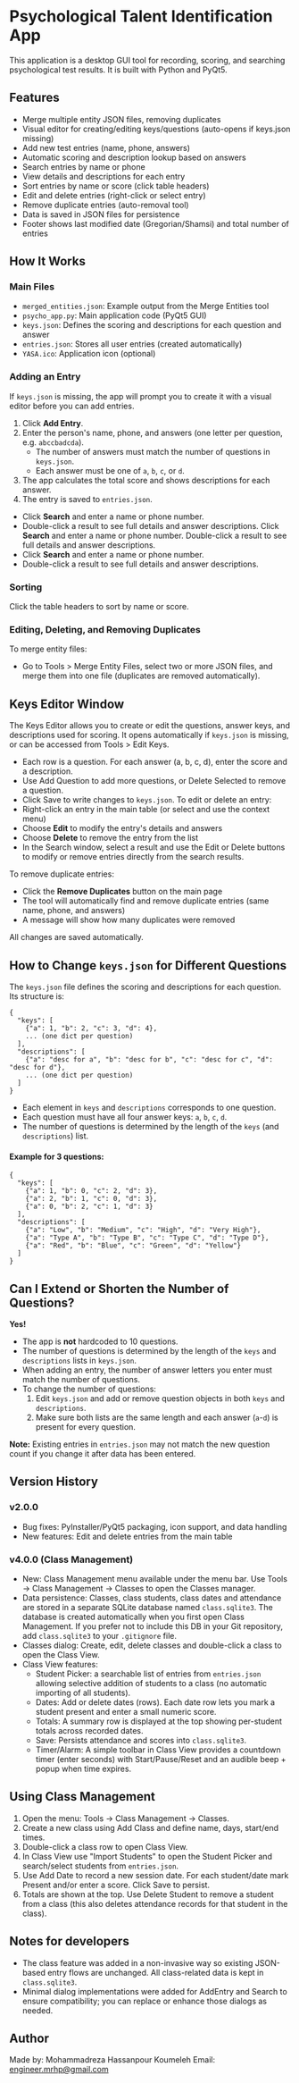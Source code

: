 # Psychological Talent Identification App

This application is a desktop GUI tool for recording, scoring, and searching psychological test results. It is built with Python and PyQt5.

## Features
- Merge multiple entity JSON files, removing duplicates
- Visual editor for creating/editing keys/questions (auto-opens if keys.json missing)
- Add new test entries (name, phone, answers)
- Automatic scoring and description lookup based on answers
- Search entries by name or phone
- View details and descriptions for each entry
- Sort entries by name or score (click table headers)
- Edit and delete entries (right-click or select entry)
- Remove duplicate entries (auto-removal tool)
- Data is saved in JSON files for persistence
- Footer shows last modified date (Gregorian/Shamsi) and total number of entries

## How It Works

### Main Files
- `merged_entities.json`: Example output from the Merge Entities tool
- `psycho_app.py`: Main application code (PyQt5 GUI)
- `keys.json`: Defines the scoring and descriptions for each question and answer
- `entries.json`: Stores all user entries (created automatically)
- `YASA.ico`: Application icon (optional)

### Adding an Entry
If `keys.json` is missing, the app will prompt you to create it with a visual editor before you can add entries.
1. Click **Add Entry**.
2. Enter the person's name, phone, and answers (one letter per question, e.g. `abccbadcda`).
   - The number of answers must match the number of questions in `keys.json`.
   - Each answer must be one of `a`, `b`, `c`, or `d`.
3. The app calculates the total score and shows descriptions for each answer.
4. The entry is saved to `entries.json`.

- Click **Search** and enter a name or phone number.
- Double-click a result to see full details and answer descriptions.
Click **Search** and enter a name or phone number.
Double-click a result to see full details and answer descriptions.
- Click **Search** and enter a name or phone number.
- Double-click a result to see full details and answer descriptions.

### Sorting
Click the table headers to sort by name or score.
### Editing, Deleting, and Removing Duplicates
To merge entity files:
- Go to Tools > Merge Entity Files, select two or more JSON files, and merge them into one file (duplicates are removed automatically).
## Keys Editor Window

The Keys Editor allows you to create or edit the questions, answer keys, and descriptions used for scoring. It opens automatically if `keys.json` is missing, or can be accessed from Tools > Edit Keys.

- Each row is a question. For each answer (a, b, c, d), enter the score and a description.
- Use Add Question to add more questions, or Delete Selected to remove a question.
- Click Save to write changes to `keys.json`.
To edit or delete an entry:
- Right-click an entry in the main table (or select and use the context menu)
- Choose **Edit** to modify the entry's details and answers
- Choose **Delete** to remove the entry from the list
- In the Search window, select a result and use the Edit or Delete buttons to modify or remove entries directly from the search results.

To remove duplicate entries:
- Click the **Remove Duplicates** button on the main page
- The tool will automatically find and remove duplicate entries (same name, phone, and answers)
- A message will show how many duplicates were removed

All changes are saved automatically.

## How to Change `keys.json` for Different Questions

The `keys.json` file defines the scoring and descriptions for each question. Its structure is:

```
{
  "keys": [
    {"a": 1, "b": 2, "c": 3, "d": 4},
    ... (one dict per question)
  ],
  "descriptions": [
    {"a": "desc for a", "b": "desc for b", "c": "desc for c", "d": "desc for d"},
    ... (one dict per question)
  ]
}
```

- Each element in `keys` and `descriptions` corresponds to one question.
- Each question must have all four answer keys: `a`, `b`, `c`, `d`.
- The number of questions is determined by the length of the `keys` (and `descriptions`) list.

#### Example for 3 questions:
```
{
  "keys": [
    {"a": 1, "b": 0, "c": 2, "d": 3},
    {"a": 2, "b": 1, "c": 0, "d": 3},
    {"a": 0, "b": 2, "c": 1, "d": 3}
  ],
  "descriptions": [
    {"a": "Low", "b": "Medium", "c": "High", "d": "Very High"},
    {"a": "Type A", "b": "Type B", "c": "Type C", "d": "Type D"},
    {"a": "Red", "b": "Blue", "c": "Green", "d": "Yellow"}
  ]
}
```

## Can I Extend or Shorten the Number of Questions?

**Yes!**
- The app is **not** hardcoded to 10 questions.
- The number of questions is determined by the length of the `keys` and `descriptions` lists in `keys.json`.
- When adding an entry, the number of answer letters you enter must match the number of questions.
- To change the number of questions:
  1. Edit `keys.json` and add or remove question objects in both `keys` and `descriptions`.
  2. Make sure both lists are the same length and each answer (`a`-`d`) is present for every question.

**Note:** Existing entries in `entries.json` may not match the new question count if you change it after data has been entered.

## Version History

### v2.0.0
- Bug fixes: PyInstaller/PyQt5 packaging, icon support, and data handling
- New features: Edit and delete entries from the main table

### v4.0.0 (Class Management)
- New: Class Management menu available under the menu bar. Use Tools -> Class Management -> Classes to open the Classes manager.
- Data persistence: Classes, class students, class dates and attendance are stored in a separate SQLite database named `class.sqlite3`. The database is created automatically when you first open Class Management. If you prefer not to include this DB in your Git repository, add `class.sqlite3` to your `.gitignore` file.
- Classes dialog: Create, edit, delete classes and double-click a class to open the Class View.
- Class View features:
  - Student Picker: a searchable list of entries from `entries.json` allowing selective addition of students to a class (no automatic importing of all students).
  - Dates: Add or delete dates (rows). Each date row lets you mark a student present and enter a small numeric score.
  - Totals: A summary row is displayed at the top showing per-student totals across recorded dates.
  - Save: Persists attendance and scores into `class.sqlite3`.
  - Timer/Alarm: A simple toolbar in Class View provides a countdown timer (enter seconds) with Start/Pause/Reset and an audible beep + popup when time expires.

## Using Class Management

1. Open the menu: Tools -> Class Management -> Classes.
2. Create a new class using Add Class and define name, days, start/end times.
3. Double-click a class row to open Class View.
4. In Class View use "Import Students" to open the Student Picker and search/select students from `entries.json`.
5. Use Add Date to record a new session date. For each student/date mark Present and/or enter a score. Click Save to persist.
6. Totals are shown at the top. Use Delete Student to remove a student from a class (this also deletes attendance records for that student in the class).

## Notes for developers
- The class feature was added in a non-invasive way so existing JSON-based entry flows are unchanged. All class-related data is kept in `class.sqlite3`.
- Minimal dialog implementations were added for AddEntry and Search to ensure compatibility; you can replace or enhance those dialogs as needed.

## Author
Made by: Mohammadreza Hassanpour Koumeleh 
Email: engineer.mrhp@gmail.com
